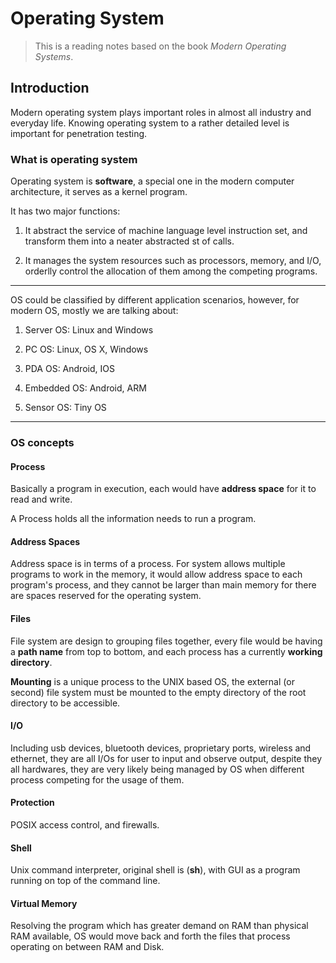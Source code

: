 # Operating System

> This is a reading notes based on the book *Modern Operating Systems*.

## Introduction

Modern operating system plays important roles in almost all industry and everyday life. Knowing operating system to a rather detailed level is important for penetration testing.

### What is operating system

Operating system is **software**, a special one in the modern computer architecture, it serves as a kernel program.

It has two major functions:

1. It abstract the service of machine language level instruction set, and transform them into a neater abstracted st of calls.

2. It manages the system resources such as processors, memory, and I/O, orderlly control the allocation of them among the competing programs.

---

OS could be classified by different application scenarios, however, for modern OS, mostly we are talking about:

1. Server OS: Linux and Windows

2. PC OS: Linux, OS X, Windows

3. PDA OS: Android, IOS

4. Embedded OS: Android, ARM

5. Sensor OS: Tiny OS

---

### OS concepts

####  Process

Basically a program in execution, each would have **address space** for it to read and write.

A Process holds all the information needs to run a program.

#### Address Spaces

Address space is in terms of a process. For system allows multiple programs to work in the memory, it would allow address space to each program's process, and they cannot be larger than main memory for there are spaces reserved for the operating system.

#### Files

File system are design to grouping files together, every file would be having a **path name** from top to bottom, and each process has a currently **working directory**.

**Mounting** is a unique process to the UNIX based OS, the external (or second) file system must be mounted to the empty directory of the root directory to be accessible.

#### I/O

Including usb devices, bluetooth devices, proprietary ports, wireless and ethernet, they are all I/Os for user to input and observe output, despite they all hardwares, they are very likely being managed by OS when different process competing for the usage of them.

#### Protection

POSIX access control, and firewalls.

#### Shell

Unix command interpreter, original shell is (**sh**), with GUI as a program running on top of the command line.

#### Virtual Memory

Resolving the program which has greater demand on RAM than physical RAM available, OS would move back and forth the files that process operating on between RAM and Disk.

